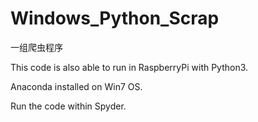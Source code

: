 # Windows_Python_Scrap
一组爬虫程序 

This code is also able to run in RaspberryPi with Python3.

Anaconda installed on Win7 OS.

Run the code within Spyder.

